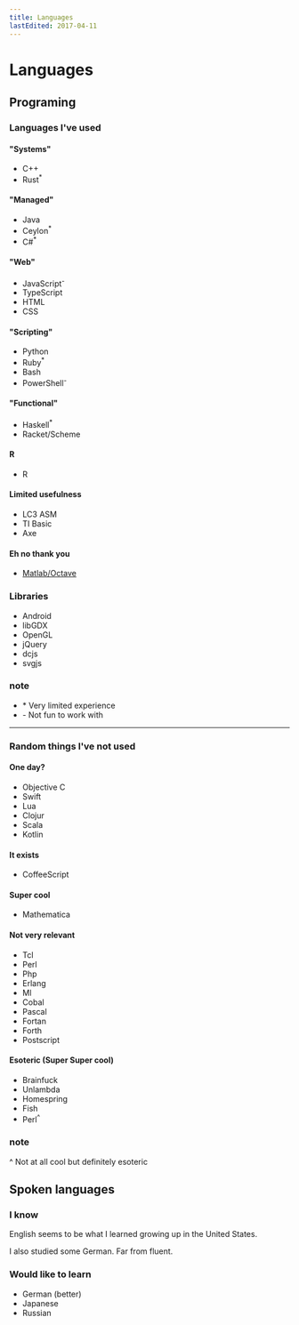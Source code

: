 ```yaml
---
title: Languages
lastEdited: 2017-04-11
---
```


# Languages

## Programing

### Languages I've used 

#### "Systems" 

* C++
* Rust<sup>*</sup>

#### "Managed"

* Java
* Ceylon<sup>*</sup>
* C#<sup>*</sup>

#### "Web" 

* JavaScript<sup>-</sup>
* TypeScript
* HTML
* CSS

#### "Scripting"

* Python
* Ruby<sup>*</sup>
* Bash
* PowerShell<sup>-</sup>

#### "Functional"

* Haskell<sup>*</sup>
* Racket/Scheme

#### R

* R

#### Limited usefulness 

* LC3 ASM
* TI Basic
* Axe

#### Eh no thank you

* [Matlab/Octave](Matlab)

### Libraries

* Android
* libGDX
* OpenGL
* jQuery
* dcjs
* svgjs

### note

* \* Very limited experience
* \- Not fun to work with

---

### Random things I've not used

#### One day?

* Objective C 
* Swift 
* Lua 
* Clojur 
* Scala
* Kotlin

#### It exists

* CoffeeScript

#### Super cool

* Mathematica

#### Not very relevant 

* Tcl
* Perl 
* Php 
* Erlang 
* Ml 
* Cobal
* Pascal
* Fortan
* Forth
* Postscript 




#### Esoteric (Super Super cool)

* Brainfuck 
* Unlambda 
* Homespring 
* Fish 
* Perl<sup>^</sup>

### note

^ Not at all cool but definitely esoteric

## Spoken languages

### I know

English seems to be what I learned growing up in the United States.

I also studied some German. Far from fluent.

### Would like to learn

* German (better)
* Japanese
* Russian

